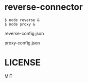 reverse-connector
====


```
$ node reverse &
$ node proxy &
```

reverse-config.json

proxy-config.json


# LICENSE

  MIT

